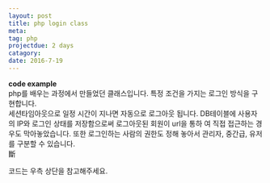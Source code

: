 ```yaml
---
layout: post
title: php login class
meta: 
tag: php 
projectdue: 2 days
catagory:
date: 2016-7-19
---
```

**code example**     
php를 배우는 과정에서 만들었던 클래스입니다. 특정 조건을 가지는 로그인 방식을 구현합니다.  
세션타임아웃으로 일정 시간이 지나면 자동으로 로그아웃 됩니다. DB테이블에 사용자의 IP와 로그인 상태를 저장함으로써 로그아웃된 회원이 url을 통하
여 직접 접근하는 경우도 막아놓았습니다. 또한 로그인하는 사람의 권한도 정해 놓아서 관리자, 중간급, 유저를 구분할 수 있습니다.      
斷

코드는 우측 상단을 참고해주세요.
